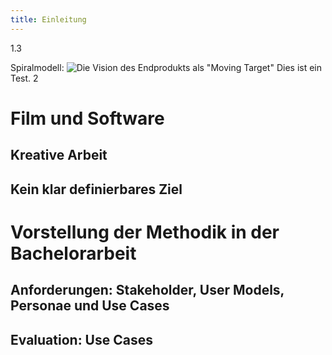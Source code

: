 ```yaml
---
title: Einleitung
---
```


1.3

Spiralmodell: ![Die Vision des Endprodukts als "Moving Target"](http://download.heart-co.de/Bildschirmfoto%202015-06-12%20um%2018.38.14.png) Dies ist ein Test. 2

# Film und Software

## Kreative Arbeit

## Kein klar definierbares Ziel

# Vorstellung der Methodik in der Bachelorarbeit

## Anforderungen: Stakeholder, User Models, Personae und Use Cases

## Evaluation: Use Cases